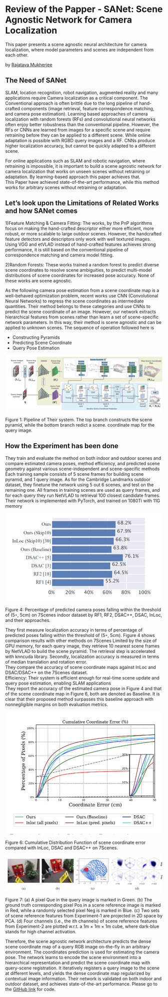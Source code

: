 # Review of the Papper - SANet: Scene Agnostic Network for Camera Localization
This paper presents a scene agnostic neural architecture for camera localization, where model parameters and scenes are independent from each other.

by <a href="http://www.linkedin.com/in/rajatava-mukherjee-6a3784182">Rajatava Mukherjee</a>

## The Need of SANet
SLAM, location recognition, robot navigation, augmented reality and many applications require Camera localization as a critical component. The Conventional approach is often brittle due to the long pipeline of hand-crafted components (image retrieval, feature correspondence matching, and camera pose estimation). Learning based approaches of camera localization with random forests (RFs) and convolutional neural networks often enjoy better robustness than the conventional pipeline. However, the RFs or CNNs are learned from images for a specific scene and require retraining before they can be applied to a different scene. While online adaptation is possible with RGBD query images and a RF. CNNs produce higher localization accuracy, but cannot be quickly adapted to a different scene.

For online applications such as SLAM and robotic navigation, where retraining is impossible, it is important to build a scene agnostic network for camera localization that works on unseen scenes without retraining or adaptation. By learning-based approach this paper achieves that.<br>
This Paper have achieved state-of-the-art performance, while this method works for arbitrary scenes without retraining or adaptation.

## Let’s look upon the Limitations of Related Works and how SANet comes
1)Feature Matching & Camera Fitting: The works, by the PnP algorithms focus on making the hand-crafted descriptor either more efficient, more robust, or more scalable to large outdoor scenes. However, the handcrafted feature detectors and descriptors only work with well textured images. Using VGG and etVLAD instead of hand-crafted features achieves strong performance, it is still based on the conventional pipeline of correspondence matching and camera model fitting.

2)Random Forests: These works trained a random forest to predict diverse scene coordinates to resolve scene ambiguities, to predict multi-model distributions of scene coordinates for increased pose accuracy. None of these works are scene agnostic.

As the following camera pose estimation from a scene coordinate map is a well-behaved optimization problem, recent works use CNN (Convolutional Neural Networks) to regress the scene coordinates as intermediate quantities. Their method belongs to these categories and use CNNs to predict the scene coordinate of an image. However, our network extracts hierarchical features from scenes rather than learn a set of scene-specific network parameters. In this way, their method is scene agnostic and can be applied to unknown scenes. The sequence of operation followed here is
- Constructing Pyramids 
- Predicting Scene Coordinate
-	Query Pose Estimation
<p allign = "Center">
<img src="/images/Figure%201%20Pipeline%20of%20The%20system.png">
</p>
Figure 1: Pipeline of Their system. The top branch constructs the scene pyramid, while the bottom branch redict a scene.
coordinate map for the query image.

## How the Experiment has been done
They train and evaluate the method on both indoor and outdoor scenes and compare estimated camera poses, method efficiency, and predicted scene geometry against various scene-independent and scene-specific methods<br>
Each training sample consists of 5 scene frames for building scene pyramid, and 1 query image. As for the Cambridge Landmarks outdoor dataset, they finetune the network using 5 out 6 scenes, and test on the remaining one. All frames in training scenes are used as query frames, and for each query they run NetVLAD to retrieval 100 closest candidate frames.<br>
Their network is implemented with PyTorch, and trained on 1080Ti with 11G memory

<p allign = "Center">
<img src="/images/Figure%204.png">
</p>
Figure 4: Percentage of predicted camera poses falling within the threshold of (5◦, 5cm) on 7Scenes indoor dataset by RF1, RF2, DSAC++, DSAC, InLoc, and their approaches.<br>


They first measure localization accuracy in terms of percentage of predicted poses falling within the threshold of (5◦, 5cm). Figure 4 shows comparison results with other methods on 7Scenes Limited by the size of GPU memory, for each query image, they retrieve 10 nearest scene frames by NetVLAD to build the scene pyramid. The retrieval step is accelerated with knncuda library. Secondly, localization accuracy is measured in terms of median translation and rotation error.<br>
They compare the accuracy of scene coordinate maps against InLoc and DSAC/DSAC++ on the 7Scenes dataset.<br>
Efficiency: Their system is efficient enough for real-time scene update and query pose estimation, enabling SLAM applications<br>
They report the accuracy of the estimated camera pose in Figure 4 and that of the scene coordinate map in Figure 6, both are denoted as Baseline. It is clear that their proposed method surpasses this baseline approach with nonnegligible margins on both evaluation metrics. 


<p allign = "Center">
<img src="/images/Figure%206%20Cumulative%20Distribution.png">
</p>
Figure 6: Cumulative Distribution Function of scene coordinate error compared with InLoc, DSAC and DSAC++ on 7Scenes.<br>


<p allign = "Center">
<img src="/images/Figure 7.png">
</p>
Figure 7: (a) A pixel Que in the query image is marked in Green. (b) The ground truth corresponding pixel Pos in a scene reference image is marked in Red, while a randomly selected pixel Neg is marked in Blue. (c) Two sets of scene reference features from Experiment-1 are projected in 2D space by PCA. (d) Four channels (i.e., the ith channels) of scene reference features from Experiment-2 are plotted w.r.t. a 1m × 1m × 1m cube, where dark-blue stands for high channel activation.<br>

<p>
Therefore, the scene agnostic network architecture predicts the dense scene coordinate map of a query RGB image on-the-fly in an arbitrary environment. The coordinates prediction is used for estimating the camera pose. The network learns to encode the scene environment into a hierarchical representation and predict the scene coordinate map with query-scene registration. It iteratively registers a query image to the scene at different levels, and yields the dense coordinate map regularized by contextual image information. Their network is validated on both indoor and outdoor dataset, and achieves state-of-the-art performance.
Please go to the <a href="https://github.com/sfu-gruvi-3dv/SANet_relocal_demo">GitHub link</a> for code. 
</p>


